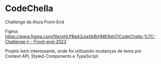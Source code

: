 # CodeChella

Challenge da Alura Front-End

Figma:
https://www.figma.com/file/xHLPBeA2ujaXbBjHMK9xh7/CodeChella-%7C-Challenge-I---Front-end-2023

Projeto bem interessante, onde foi utilizando mudanças de tema por Context API, Styled-Components e TypeScript. 
